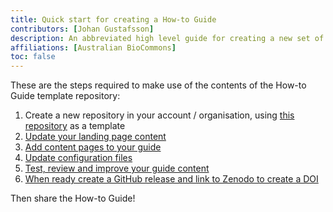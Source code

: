 ```yaml
---
title: Quick start for creating a How-to Guide
contributors: [Johan Gustafsson]
description: An abbreviated high level guide for creating a new set of web pages that contain your How-to Guide documents.
affiliations: [Australian BioCommons]
toc: false
---
```



These are the steps required to make use of the contents of the How-to Guide template repository:

1. Create a new repository in your account / organisation, using [this repository]() as a template
2. [Update your landing page content](../update_index)
3. [Add content pages to your guide](../add_new_pages)
4. [Update configuration files](../structure)
5. [Test, review and improve your guide content](../improve_content)
6. [When ready create a GitHub release and link to Zenodo to create a DOI](../zenodo)

Then share the How-to Guide!